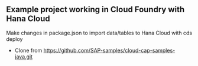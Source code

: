 ## Example project working in Cloud Foundry with Hana Cloud

Make changes in package.json to import data/tables to Hana Cloud with cds deploy

- Clone from https://github.com/SAP-samples/cloud-cap-samples-java.git

